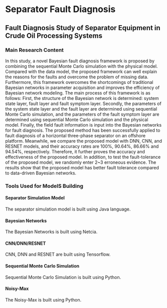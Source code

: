 # Separator Fault Diagnosis
## Fault Diagnosis Study of Separator Equipment in Crude Oil Processing Systems
### Main Research Content
In this study, a novel Bayesian fault diagnosis framework is proposed by combining the sequential Monte Carlo simulation with the physical model. Compared with the data model, the proposed framework can well explain the reasons for the faults and overcome the problem of missing data. Furthermore, this framework overcomes the shortcomings of traditional Bayesian networks in parameter acquisition and improves the efficiency of Bayesian network modeling. The main process of this framework is as follows: First, the structure of the Bayesian network is determined: system state layer, fault layer and fault symptom layer. Secondly, the parameters of the system state layer and the fault layer are determined using sequential Monte Carlo simulation, and the parameters of the fault symptom layer are determined using sequential Monte Carlo simulation and the physical model. Finally, the field fault information is input into the Bayesian networks for fault diagnosis. The proposed method has been successfully applied to fault diagnosis of a horizontal three-phase separator on an offshore platform. Meanwhile, we compare the proposed model with DNN, CNN, and RESNET models, and their accuracy rates are 100%, 90.64%, 86.66% and 94.54%, respectively. Therefore, it further proves the accuracy and effectiveness of the proposed model. In addition, to test the fault-tolerance of the proposed model, we randomly enter 2~3 erroneous evidence. The results show that the proposed model has better fault tolerance compared to data-driven Bayesian networks.
### Tools Used for ModelS Building
#### Separator Simulation Model
The separator simulation model is built using Java language.
#### Bayesian Networks
The Bayesian Networks is built using Netcia.
#### CNN/DNN/RESNET
CNN, DNN and RESNET are built using Tensorflow.
#### Sequential Monte Carlo Simulation
Sequential Monte Carlo Simulation is built using Python.
#### Noisy-Max
The Noisy-Max is built using Python.
